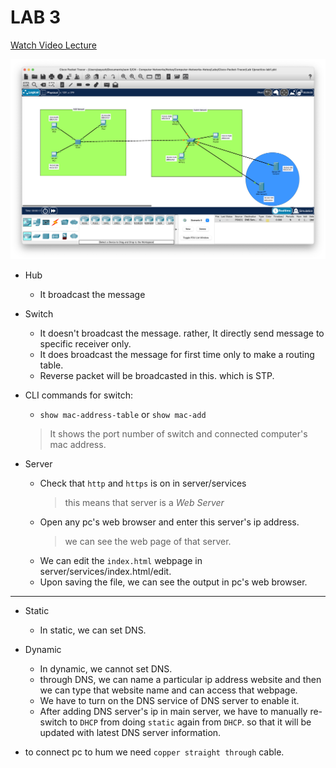 # LAB 3

[Watch Video Lecture](https://youtu.be/11KHGdzvdEY)

![Cisco Packet Tracer snapshot](./assets/lab1.png "Practice")

- Hub
	- It broadcast the message
- Switch 
	- It doesn't broadcast the message. rather, It directly send  message to specific receiver only. 
	- It does broadcast the message for first time only to make a routing table.
	- Reverse packet will be broadcasted in this. which is STP.
- CLI commands for switch: 
	- `show mac-address-table` or `show mac-add`
	> It shows the port number of switch and connected computer's mac address.
	
- Server
	- Check that `http` and `https` is on in server/services
		> this means that server is a *Web Server*
	- Open any pc's web browser and enter this server's ip address.
		> we can see the web page of that server.
	- We can edit the `index.html` webpage in server/services/index.html/edit.
	- Upon saving the file, we can see the output in pc's web browser.
---
- Static
	- In static, we can set DNS.
- Dynamic
	- In dynamic, we cannot set DNS.
	- through DNS, we can name a particular ip address website and then we can type that website name and can access that webpage.
	- We have to turn on the DNS service of DNS server to enable it.
	- After adding DNS server's ip in main server, we have to manually re-switch to `DHCP` from doing `static` again from `DHCP`. so that it will be updated with latest DNS server information.
	
- to connect pc to hum we need `copper straight through` cable.